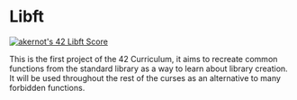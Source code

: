 # Libft

[![akernot's 42 Libft Score](https://badge42.vercel.app/api/v2/clgelscz0002008l5074es05l/project/3015579)](https://github.com/JaeSeoKim/badge42)

This is the first project of the 42 Curriculum, it aims to recreate common functions from the standard library as a way to learn about library creation. It will be used throughout the rest of the curses as an alternative to many forbidden functions.
